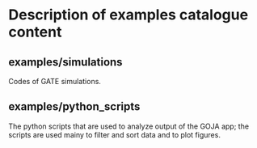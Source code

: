 # Description of examples catalogue content

examples/simulations
--------------------

  Codes of GATE simulations.

examples/python_scripts
-----------------------

  The python scripts that are used to analyze output of the GOJA app;
  the scripts are used mainy to filter and sort data and to plot
  figures.

